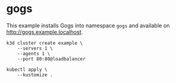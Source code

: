 # gogs

This example installs Gogs into namespace `gogs` and available on
http://gogs.example.localhost.

```
k3d cluster create example \
    --servers 1 \
    --agents 1 \
    --port 80:80@loadbalancer

kubectl apply \
    --kustomize .
```
